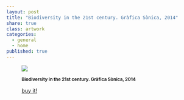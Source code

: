 ```yaml
---
layout: post
title: "Biodiversity in the 21st century. Gràfica Sònica, 2014"
share: true
class: artwork
categories:
  - general
  - home
published: true
---
```


<figure class="text-center">
	<img src="http://www.inpocketart.com/wp-content/uploads/2014/07/2.biodiversity-in-the-2st-century-grafika-sonika-2014-watermark.jpg">
	<figcaption>
		<p><small><strong>Biodiversity in the 21st century. Gràfica Sònica, 2014</strong></small></p>
		<p><a href="http://www.inpocketart.com/product/biodiversity-in-the-21st-century-grafica-sonica-2014/" class="btn btn-primary btn-lg"><i class="fa fa-credit-card"></i> buy it!</a></p>
	</figcaption>
</figure>